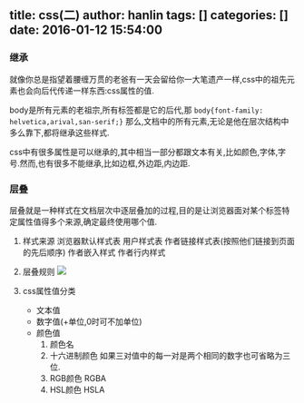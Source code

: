 title: css(二)
author: hanlin
tags: []
categories: []
date: 2016-01-12 15:54:00
---
### **继承**
就像你总是指望着腰缠万贯的老爸有一天会留给你一大笔遗产一样,css中的祖先元素也会向后代传递一样东西:css属性的值.

<!--more-->

body是所有元素的老祖宗,所有标签都是它的后代,那
`body{font-family: helvetica,arival,san-serif;}`
那么,文档中的所有元素,无论是他在层次结构中多么靠下,都将继承这些样式.

css中有很多属性是可以继承的,其中相当一部分都跟文本有关,比如颜色,字体,字号.然而,也有很多不能继承,比如边框,外边距,内边距.

### **层叠**
层叠就是一种样式在文档层次中逐层叠加的过程,目的是让浏览器面对某个标签特定属性值得多个来源,确定最终使用哪个值.
1. 样式来源
    浏览器默认样式表
    用户样式表
    作者链接样式表(按照他们链接到页面的先后顺序)
    作者嵌入样式
    作者行内样式

2. 层叠规则
![](http://liqiong520-hexo.stor.sinaapp.com/img%2Fcss_extends.png)

3. css属性值分类
    *  文本值
    *  数字值(+单位,0时可不加单位)
    *  颜色值
        1. 颜色名
        2. 十六进制颜色
            如果三对值中的每一对是两个相同的数字也可省略为三位.
        3. RGB颜色 RGBA
        4. HSL颜色 HSLA